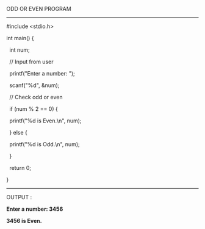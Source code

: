 ODD OR EVEN PROGRAM 

-------------------------------------------------

\#include <stdio.h>

int main() {

    int num;



    // Input from user

    printf("Enter a number: ");

    scanf("%d", \&num);



    // Check odd or even

    if (num % 2 == 0) {

        printf("%d is Even.\\n", num);

    } else {

        printf("%d is Odd.\\n", num);

    }



    return 0;

}

---------------------------------------------------

OUTPUT :

**Enter a number: 3456**

**3456 is Even.**

